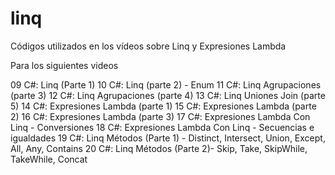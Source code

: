 # linq
Códigos utilizados en los vídeos sobre Linq y Expresiones Lambda

Para los siguientes videos 

09 C#: Linq (Parte 1)
10 C#: Linq (parte 2) - Enum
11 C#: Linq Agrupaciones (parte 3)
12 C#: Linq Agrupaciones (parte 4)
13 C#: Linq Uniones Join (parte 5)
14 C#: Expresiones Lambda (parte 1)
15 C#: Expresiones Lambda (parte 2)
16 C#: Expresiones Lambda (parte 3)
17 C#: Expresiones Lambda Con Linq - Conversiones
18 C#: Expresiones Lambda Con Linq - Secuencias e igualdades
19 C#: Linq Métodos (Parte 1) - Distinct, Intersect, Union, Except, All, Any, Contains
20 C#: Linq Métodos (Parte 2)- Skip, Take, SkipWhile, TakeWhile, Concat

